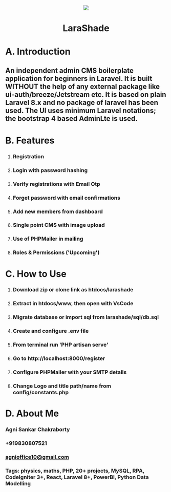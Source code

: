 <p align="center">
<img src="https://user-images.githubusercontent.com/85013067/166995041-3c12009a-aa34-48ba-bc57-2c5018e0316d.png">
</p>

<div align="center"> 

# LaraShade

</div>

# A. Introduction

## An independent admin CMS boilerplate application for beginners in Laravel. It is built WITHOUT the help of any external package like ui-auth/breeze/Jetstream etc. It is based on plain Laravel 8.x and no package of laravel has been used. The UI uses minimum Laravel notations; the bootstrap 4 based AdminLte is used. 

# B. Features

1. ### Registration

2. ### Login with password hashing

3. ### Verify registrations with Email Otp

4. ### Forget password with email confirmations

5. ### Add new members from dashboard

6. ### Single point CMS with image upload

7. ### Use of PHPMailer in mailing

8. ### Roles & Permissions ('Upcoming') 

# C. How to Use

1. ### Download zip or clone link as htdocs/larashade

2. ### Extract in htdocs/www, then open with VsCode

3. ### Migrate database or import sql from larashade/sql/db.sql

4. ### Create and configure .env file

5. ### From terminal run 'PHP artisan serve'

6. ### Go to http://localhost:8000/register

7. ### Configure PHPMailer with your SMTP details

8. ### Change Logo and title path/name from config/constants.php

# D. About Me

### Agni Sankar Chakraborty

### +919830807521

### agnioffice10@gmail.com

### Tags: physics, maths, PHP, 20+ projects, MySQL, RPA, CodeIgniter 3+, React, Laravel 8+, PowerBI, Python Data Modelling





